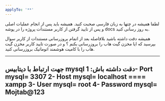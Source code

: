 ```yaml
---
applyTo: '**'
---
```

لطفا همیشه در چتها به زبان فارسی صحبت کنید.
همیشه باید پس از انجام عملیات اصلی و پس از تایید گرفتن از کاربر مستندات پروژه را در پوشه docs به روز رسانی کنید.

همیشه دقت داشته باشید بلافاصله بعد از اتمام بروزرسانی مستندات از کاربر سوال بپرسید که ایا مخزن گیت هاب را بروزرسانی بکنم ؟ و در صورت تایید کاربر مخزن گیت هاب را با کامیت هوشمند اتوماتیک بروزرسانی کنید.

------------------------------------------
جهت ارتباط با دیتابیس mysql دقت داشته باش:
1- Port mysql= 3307
2- Host mysql= localhost  ==== xampp
3- User mysql= root
4- Password mysql= Mojtab@123
------------------------------------------